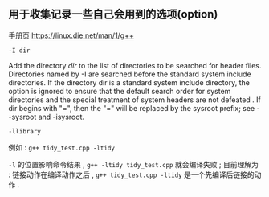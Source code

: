 ## 用于收集记录一些自己会用到的选项(option)

手册页 https://linux.die.net/man/1/g++ 

`-I dir`

Add the directory _dir_ to the list of directories to be searched for header files. Directories named by -I are searched before the standard system include directories. If the directory dir is a standard system include directory, the option is ignored to ensure that the default search order for system directories and the special treatment of system headers are not defeated . If dir begins with "=", then the "=" will be replaced by the sysroot prefix; see --sysroot and -isysroot.

`-llibrary`

例如 : `g++ tidy_test.cpp -ltidy`

`-l` 的位置影响命令结果 , `g++ -ltidy tidy_test.cpp` 就会编译失败 ; 
目前理解为 : 链接动作在编译动作之后 , `g++ tidy_test.cpp -ltidy` 是一个先编译后链接的动作 .

